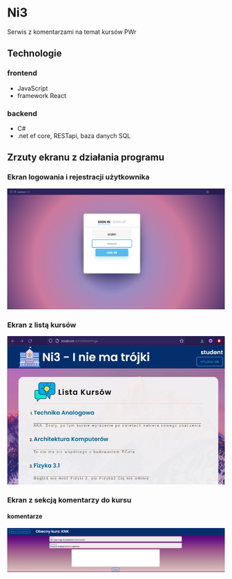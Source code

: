 # Ni3

Serwis z komentarzami na temat kursów PWr

## Technologie

### frontend

- JavaScript
- framework React

### backend

- C#
- .net ef core, RESTapi, baza danych SQL

## Zrzuty ekranu z działania programu

### Ekran logowania i rejestracji użytkownika

![login](./screenshots/login.jpg)

### Ekran z listą kursów

![course_list](./screenshots/course_list.jpg)

### Ekran z sekcją komentarzy do kursu

#### komentarze

![comment_section](./screenshots/commentery.png)
